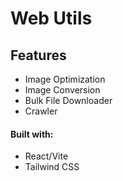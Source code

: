 # Web Utils

## Features
- Image Optimization
- Image Conversion
- Bulk File Downloader
- Crawler



#### Built with:
- React/Vite
- Tailwind CSS